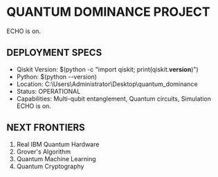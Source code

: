 # QUANTUM DOMINANCE PROJECT  
ECHO is on.
## DEPLOYMENT SPECS  
- Qiskit Version: $(python -c "import qiskit; print(qiskit.__version__)")  
- Python: $(python --version)  
- Location: C:\Users\Administrator\Desktop\quantum_dominance  
- Status: OPERATIONAL  
- Capabilities: Multi-qubit entanglement, Quantum circuits, Simulation  
ECHO is on.
## NEXT FRONTIERS  
1. Real IBM Quantum Hardware  
2. Grover's Algorithm  
3. Quantum Machine Learning  
4. Quantum Cryptography  
